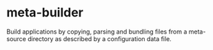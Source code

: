 # meta-builder
Build applications by copying, parsing and bundling files from a meta-source directory as described by a configuration data file.
